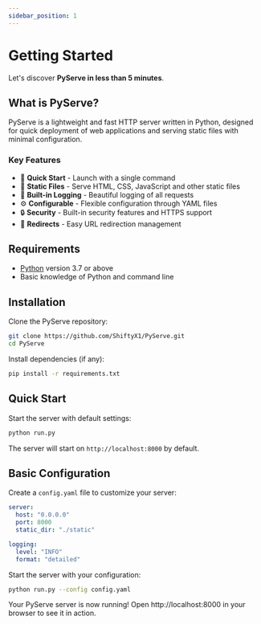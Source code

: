 ```yaml
---
sidebar_position: 1
---
```


# Getting Started

Let's discover **PyServe in less than 5 minutes**.

## What is PyServe?

PyServe is a lightweight and fast HTTP server written in Python, designed for quick deployment of web applications and serving static files with minimal configuration.

### Key Features

- 🚀 **Quick Start** - Launch with a single command
- 📁 **Static Files** - Serve HTML, CSS, JavaScript and other static files
- 📝 **Built-in Logging** - Beautiful logging of all requests
- ⚙️ **Configurable** - Flexible configuration through YAML files
- 🔒 **Security** - Built-in security features and HTTPS support
- 🔄 **Redirects** - Easy URL redirection management

## Requirements

- [Python](https://python.org/downloads/) version 3.7 or above
- Basic knowledge of Python and command line

## Installation

Clone the PyServe repository:

```bash
git clone https://github.com/ShiftyX1/PyServe.git
cd PyServe
```

Install dependencies (if any):

```bash
pip install -r requirements.txt
```

## Quick Start

Start the server with default settings:

```bash
python run.py
```

The server will start on `http://localhost:8000` by default.

## Basic Configuration

Create a `config.yaml` file to customize your server:

```yaml
server:
  host: "0.0.0.0"
  port: 8000
  static_dir: "./static"

logging:
  level: "INFO"
  format: "detailed"
```

Start the server with your configuration:

```bash
python run.py --config config.yaml
```

Your PyServe server is now running! Open http://localhost:8000 in your browser to see it in action.
